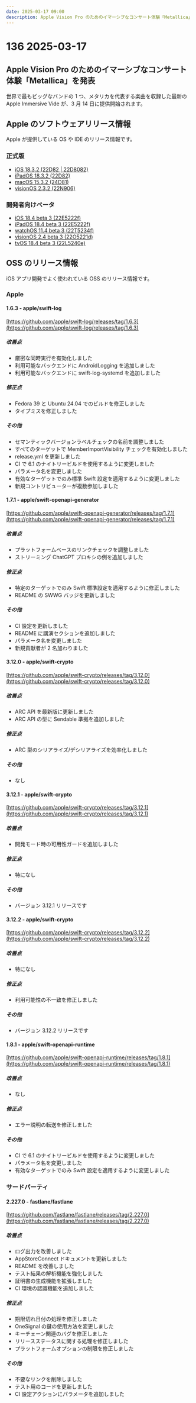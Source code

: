 ```yaml
---
date: 2025-03-17 09:00
description: Apple Vision Pro のためのイマーシブなコンサート体験「Metallica」を発表、 iOS/iPadOS 18.3.2 のリリース、ほか
---
```

# 136 2025-03-17

## Apple Vision Pro のためのイマーシブなコンサート体験「Metallica」を発表

世界で最もビッグなバンドの 1 つ、メタリカを代表する楽曲を収録した最新の Apple Immersive Vide が、3 月 14 日に提供開始されます。

## Apple のソフトウェアリリース情報

Apple が提供している OS や IDE のリリース情報です。

### 正式版

- [iOS 18.3.2 (22D82 | 22D8082)](https://developer.apple.com/news/releases/?id=03112025a)
- [iPadOS 18.3.2 (22D82)](https://developer.apple.com/news/releases/?id=03112025b)
- [macOS 15.3.2 (24D81)](https://developer.apple.com/news/releases/?id=03112025c)
- [visionOS 2.3.2 (22N906)](https://developer.apple.com/news/releases/?id=03112025e)

### 開発者向けベータ

- [iOS 18.4 beta 3 (22E5222f)](https://developer.apple.com/news/releases/?id=03102025a)
- [iPadOS 18.4 beta 3 (22E5222f)](https://developer.apple.com/news/releases/?id=03102025b)
- [watchOS 11.4 beta 3 (22T5234f)](https://developer.apple.com/news/releases/?id=03102025f)
- [visionOS 2.4 beta 3 (22O5221d)](https://developer.apple.com/news/releases/?id=03102025e)
- [tvOS 18.4 beta 3 (22L5240e)](https://developer.apple.com/news/releases/?id=03102025d)

## OSS のリリース情報

iOS アプリ開発でよく使われている OSS のリリース情報です。

### Apple

#### 1.6.3 - apple/swift-log

[https://github.com/apple/swift-log/releases/tag/1.6.3](https://github.com/apple/swift-log/releases/tag/1.6.3)

##### 改善点

* 厳密な同時実行を有効化しました
* 利用可能なバックエンドに AndroidLogging を追加しました
* 利用可能なバックエンドに swift-log-systemd を追加しました


##### 修正点

* Fedora 39 と Ubuntu 24.04 でのビルドを修正しました
* タイプミスを修正しました


##### その他

* セマンティックバージョンラベルチェックの名前を調整しました
* すべてのターゲットで MemberImportVisibility チェックを有効化しました
* release.yml を更新しました
* CI で 6.1 のナイトリービルドを使用するように変更しました
* パラメータ名を変更しました
* 有効なターゲットでのみ標準 Swift 設定を適用するように変更しました
* 新規コントリビューターが複数参加しました


#### 1.7.1 - apple/swift-openapi-generator

[https://github.com/apple/swift-openapi-generator/releases/tag/1.7.1](https://github.com/apple/swift-openapi-generator/releases/tag/1.7.1)

##### 改善点

* プラットフォームベースのリンクチェックを調整しました
* ストリーミング ChatGPT プロキシの例を追加しました

##### 修正点

* 特定のターゲットでのみ Swift 標準設定を適用するように修正しました
* README の SWWG バッジを更新しました

##### その他

* CI 設定を更新しました
* README に講演セクションを追加しました
* パラメータ名を変更しました
* 新規貢献者が 2 名加わりました

#### 3.12.0 - apple/swift-crypto

[https://github.com/apple/swift-crypto/releases/tag/3.12.0](https://github.com/apple/swift-crypto/releases/tag/3.12.0)

##### 改善点

* ARC API を最新版に更新しました
* ARC API の型に Sendable 準拠を追加しました

##### 修正点

* ARC 型のシリアライズ/デシリアライズを効率化しました

##### その他

* なし

#### 3.12.1 - apple/swift-crypto

[https://github.com/apple/swift-crypto/releases/tag/3.12.1](https://github.com/apple/swift-crypto/releases/tag/3.12.1)

##### 改善点

* 開発モード時の可用性ガードを追加しました

##### 修正点

* 特になし

##### その他

* バージョン 3.12.1 リリースです

#### 3.12.2 - apple/swift-crypto

[https://github.com/apple/swift-crypto/releases/tag/3.12.2](https://github.com/apple/swift-crypto/releases/tag/3.12.2)

##### 改善点

* 特になし

##### 修正点

* 利用可能性の不一致を修正しました

##### その他

* バージョン 3.12.2 リリースです

#### 1.8.1 - apple/swift-openapi-runtime

[https://github.com/apple/swift-openapi-runtime/releases/tag/1.8.1](https://github.com/apple/swift-openapi-runtime/releases/tag/1.8.1)

##### 改善点

* なし

##### 修正点

* エラー説明の転送を修正しました

##### その他

* CI で 6.1 のナイトリービルドを使用するように変更しました
* パラメータ名を変更しました
* 有効なターゲットでのみ Swift 設定を適用するように変更しました

### サードパーティ
#### 2.227.0 - fastlane/fastlane

[https://github.com/fastlane/fastlane/releases/tag/2.227.0](https://github.com/fastlane/fastlane/releases/tag/2.227.0)

##### 改善点

* ログ出力を改善しました
* AppStoreConnect ドキュメントを更新しました
* README を改善しました
*  テスト結果の解析機能を強化しました
*  証明書の生成機能を拡張しました
* CI 環境の認識機能を追加しました


##### 修正点

*  期限切れ日付の処理を修正しました
*  OneSignal の鍵の使用方法を変更しました
*  キーチェーン関連のバグを修正しました
*  リリースステータスに関する処理を修正しました
*  プラットフォームオプションの制限を修正しました


##### その他

*  不要なリンクを削除しました
*  テスト用のコードを更新しました
*  CI 設定アクションにパラメータを追加しました


